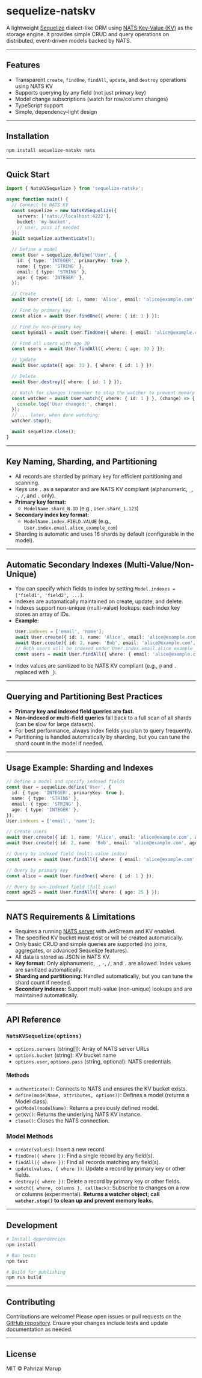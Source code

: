 # sequelize-natskv

A lightweight [Sequelize](https://sequelize.org/) dialect-like ORM using [NATS Key-Value (KV)](https://docs.nats.io/) as the storage engine. It provides simple CRUD and query operations on distributed, event-driven models backed by NATS.

---

## Features
- Transparent `create`, `findOne`, `findAll`, `update`, and `destroy` operations using NATS KV
- Supports querying by any field (not just primary key)
- Model change subscriptions (watch for row/column changes)
- TypeScript support
- Simple, dependency-light design

---

## Installation
```bash
npm install sequelize-natskv nats
```

---

## Quick Start
```ts
import { NatsKVSequelize } from 'sequelize-natskv';

async function main() {
  // Connect to NATS KV
  const sequelize = new NatsKVSequelize({
    servers: ['nats://localhost:4222'],
    bucket: 'my-bucket',
    // user, pass if needed
  });
  await sequelize.authenticate();

  // Define a model
  const User = sequelize.define('User', {
    id: { type: 'INTEGER', primaryKey: true },
    name: { type: 'STRING' },
    email: { type: 'STRING' },
    age: { type: 'INTEGER' },
  });

  // Create
  await User.create({ id: 1, name: 'Alice', email: 'alice@example.com', age: 30 });

  // Find by primary key
  const alice = await User.findOne({ where: { id: 1 } });

  // Find by non-primary key
  const byEmail = await User.findOne({ where: { email: 'alice@example.com' } });

  // Find all users with age 30
  const users = await User.findAll({ where: { age: 30 } });

  // Update
  await User.update({ age: 31 }, { where: { id: 1 } });

  // Delete
  await User.destroy({ where: { id: 1 } });

  // Watch for changes (remember to stop the watcher to prevent memory leaks)
  const watcher = await User.watch({ where: { id: 1 } }, (change) => {
    console.log('User changed:', change);
  });
  // ... later, when done watching:
  watcher.stop();

  await sequelize.close();
}
```

---

## Key Naming, Sharding, and Partitioning

- All records are sharded by primary key for efficient partitioning and scanning.
- Keys use `.` as a separator and are NATS KV compliant (alphanumeric, `_`, `-`, `/`, and `.` only).
- **Primary key format:**
  - `ModelName.shard_N.ID` (e.g., `User.shard_1.123`)
- **Secondary index key format:**
  - `ModelName.index.FIELD.VALUE` (e.g., `User.index.email.alice_example_com`)
- Sharding is automatic and uses 16 shards by default (configurable in the model).

---

## Automatic Secondary Indexes (Multi-Value/Non-Unique)

- You can specify which fields to index by setting `Model.indexes = ['field1', 'field2', ...]`.
- Indexes are automatically maintained on create, update, and delete.
- Indexes support non-unique (multi-value) lookups: each index key stores an array of IDs.
- **Example:**
  ```ts
  User.indexes = ['email', 'name'];
  await User.create({ id: 1, name: 'Alice', email: 'alice@example.com', age: 30 });
  await User.create({ id: 2, name: 'Bob', email: 'alice@example.com', age: 25 });
  // Both users will be indexed under User.index.email.alice_example_com
  const users = await User.findAll({ where: { email: 'alice@example.com' } }); // returns both Alice and Bob
  ```
- Index values are sanitized to be NATS KV compliant (e.g., `@` and `.` replaced with `_`).

---

## Querying and Partitioning Best Practices

- **Primary key and indexed field queries are fast.**
- **Non-indexed or multi-field queries** fall back to a full scan of all shards (can be slow for large datasets).
- For best performance, always index fields you plan to query frequently.
- Partitioning is handled automatically by sharding, but you can tune the shard count in the model if needed.

---

## Usage Example: Sharding and Indexes
```ts
// Define a model and specify indexed fields
const User = sequelize.define('User', {
  id: { type: 'INTEGER', primaryKey: true },
  name: { type: 'STRING' },
  email: { type: 'STRING' },
  age: { type: 'INTEGER' },
});
User.indexes = ['email', 'name'];

// Create users
await User.create({ id: 1, name: 'Alice', email: 'alice@example.com', age: 30 });
await User.create({ id: 2, name: 'Bob', email: 'alice@example.com', age: 25 });

// Query by indexed field (multi-value index)
const users = await User.findAll({ where: { email: 'alice@example.com' } }); // returns both Alice and Bob

// Query by primary key
const alice = await User.findOne({ where: { id: 1 } });

// Query by non-indexed field (full scan)
const age25 = await User.findAll({ where: { age: 25 } });
```

---

## NATS Requirements & Limitations
- Requires a running [NATS server](https://docs.nats.io/nats-server/installation) with JetStream and KV enabled.
- The specified KV bucket must exist or will be created automatically.
- Only basic CRUD and simple queries are supported (no joins, aggregates, or advanced Sequelize features).
- All data is stored as JSON in NATS KV.
- **Key format:** Only alphanumeric, `_`, `-`, `/`, and `.` are allowed. Index values are sanitized automatically.
- **Sharding and partitioning:** Handled automatically, but you can tune the shard count if needed.
- **Secondary indexes:** Support multi-value (non-unique) lookups and are maintained automatically.

---

## API Reference

### `NatsKVSequelize(options)`
- `options.servers` (string[]): Array of NATS server URLs
- `options.bucket` (string): KV bucket name
- `options.user`, `options.pass` (string, optional): NATS credentials

#### Methods
- `authenticate()`: Connects to NATS and ensures the KV bucket exists.
- `define(modelName, attributes, options?)`: Defines a model (returns a Model class).
- `getModel(modelName)`: Returns a previously defined model.
- `getKV()`: Returns the underlying NATS KV instance.
- `close()`: Closes the NATS connection.

### Model Methods
- `create(values)`: Insert a new record.
- `findOne({ where })`: Find a single record by any field(s).
- `findAll({ where })`: Find all records matching any field(s).
- `update(values, { where })`: Update a record by primary key or other fields.
- `destroy({ where })`: Delete a record by primary key or other fields.
- `watch({ where, columns }, callback)`: Subscribe to changes on a row or columns (experimental). **Returns a watcher object; call `watcher.stop()` to clean up and prevent memory leaks.**

---

## Development
```bash
# Install dependencies
npm install

# Run tests
npm test

# Build for publishing
npm run build
```

---

## Contributing
Contributions are welcome! Please open issues or pull requests on the [GitHub repository](https://github.com/pahrizal/sequelize-natskv). Ensure your changes include tests and update documentation as needed.

---

## License
MIT © Pahrizal Marup

